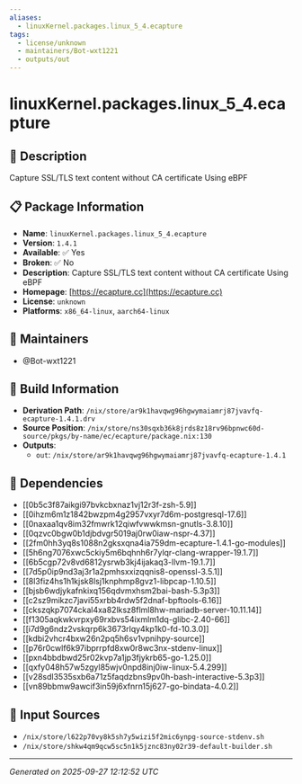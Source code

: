 ```yaml
---
aliases:
  - linuxKernel.packages.linux_5_4.ecapture
tags:
  - license/unknown
  - maintainers/Bot-wxt1221
  - outputs/out
---
```


# linuxKernel.packages.linux_5_4.ecapture

## 📝 Description

Capture SSL/TLS text content without CA certificate Using eBPF

## 📋 Package Information

- **Name**: `linuxKernel.packages.linux_5_4.ecapture`
- **Version**: `1.4.1`
- **Available**: ✅ Yes
- **Broken**: ✅ No
- **Description**: Capture SSL/TLS text content without CA certificate Using eBPF
- **Homepage**: [https://ecapture.cc](https://ecapture.cc)
- **License**: `unknown`
- **Platforms**: `x86_64-linux`, `aarch64-linux`
## 👥 Maintainers

- @Bot-wxt1221


## 🔧 Build Information

- **Derivation Path**: `/nix/store/ar9k1havqwg96hgwymaiamrj87jvavfq-ecapture-1.4.1.drv`
- **Source Position**: `/nix/store/ns30sqxb36k8jrds8z18rv96bpnwc60d-source/pkgs/by-name/ec/ecapture/package.nix:130`
- **Outputs**:
  - `out`:  `/nix/store/ar9k1havqwg96hgwymaiamrj87jvavfq-ecapture-1.4.1`

## 🔗 Dependencies

- [[0b5c3f87aikgi97bvkcbxnaz1vj12r3f-zsh-5.9]]
- [[0ihzm6m1z1842bwzpm4g2957vxyr7d6m-postgresql-17.6]]
- [[0naxaa1qv8im32fmwrk12qiwfvwwkmsn-gnutls-3.8.10]]
- [[0qzvc0bgw0b1djbdvgr5019aj0rw0iaw-nspr-4.37]]
- [[2fm0hh3yq8s1088n2gksxqna4ia759dm-ecapture-1.4.1-go-modules]]
- [[5h6ng7076xwc5ckiy5m6bqhnh6r7ylqr-clang-wrapper-19.1.7]]
- [[6b5cgp72v8vd6812ysrwb3kj4ijakaq3-llvm-19.1.7]]
- [[7d5p0ip9nd3aj3r1a2pmhsxxizqqnis8-openssl-3.5.1]]
- [[8l3fiz4hs1h1kjsk8lsj1knphmp8gvz1-libpcap-1.10.5]]
- [[bjsb6wdjykafnkixq156qdvmxhsm2bai-bash-5.3p3]]
- [[c2sz9mikzc7javi55xrbb4rdw5f2dnaf-bpftools-6.16]]
- [[ckszqkp7074ckal4xa82lksz8flml8hw-mariadb-server-10.11.14]]
- [[f1305aqkwkvrpxy69rxbvs54ixmlm1dq-glibc-2.40-66]]
- [[i7d9g6ndz2vskqrp6k3673rlqy4kp1k0-fd-10.3.0]]
- [[kdbi2vhcr4bxw26n2pq5h6sv1vpnihpy-source]]
- [[p76r0cwlf6k97ibprrpfd8xw0r8wc3nx-stdenv-linux]]
- [[pxn4bbdbwd25r02kvp7a1jp3fjykrb65-go-1.25.0]]
- [[qxfy048h57w5zgyl85wjv0npd8inj0iw-linux-5.4.299]]
- [[v28sdl3535sxb6a71z5faqdzbns9pv0h-bash-interactive-5.3p3]]
- [[vn89bbmw9awcif3in59j6xfnrn15j627-go-bindata-4.0.2]]

## 📁 Input Sources

- `/nix/store/l622p70vy8k5sh7y5wizi5f2mic6ynpg-source-stdenv.sh`
- `/nix/store/shkw4qm9qcw5sc5n1k5jznc83ny02r39-default-builder.sh`

---
*Generated on 2025-09-27 12:12:52 UTC*
